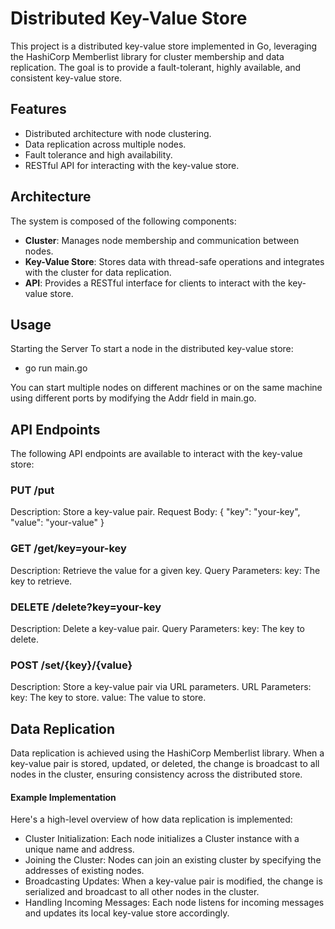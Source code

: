 # Distributed Key-Value Store

This project is a distributed key-value store implemented in Go, leveraging the HashiCorp Memberlist library for cluster membership and data replication. The goal is to provide a fault-tolerant, highly available, and consistent key-value store.

## Features

- Distributed architecture with node clustering.
- Data replication across multiple nodes.
- Fault tolerance and high availability.
- RESTful API for interacting with the key-value store.

## Architecture

The system is composed of the following components:

- **Cluster**: Manages node membership and communication between nodes.
- **Key-Value Store**: Stores data with thread-safe operations and integrates with the cluster for data replication.
- **API**: Provides a RESTful interface for clients to interact with the key-value store.


## Usage

Starting the Server
To start a node in the distributed key-value store:

- go run main.go


You can start multiple nodes on different machines or on the same machine using different ports by modifying the Addr field in main.go.

## API Endpoints
The following API endpoints are available to interact with the key-value store:

### PUT /put

Description: Store a key-value pair.
Request Body:
{
  "key": "your-key",
  "value": "your-value"
}

### GET /get/key=your-key

Description: Retrieve the value for a given key.
Query Parameters:
key: The key to retrieve.


### DELETE /delete?key=your-key

Description: Delete a key-value pair.
Query Parameters:
key: The key to delete.

### POST /set/{key}/{value}

Description: Store a key-value pair via URL parameters.
URL Parameters:
key: The key to store.
value: The value to store.

## Data Replication
Data replication is achieved using the HashiCorp Memberlist library. When a key-value pair is stored, updated, or deleted, the change is broadcast to all nodes in the cluster, ensuring consistency across the distributed store.

#### Example Implementation
Here's a high-level overview of how data replication is implemented:

- Cluster Initialization: Each node initializes a Cluster instance with a unique name and address.
- Joining the Cluster: Nodes can join an existing cluster by specifying the addresses of existing nodes.
- Broadcasting Updates: When a key-value pair is modified, the change is serialized and broadcast to all other nodes in the cluster.
- Handling Incoming Messages: Each node listens for incoming messages and updates its local key-value store accordingly.
